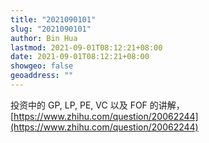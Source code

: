 ```yaml
---
title: "2021090101"
slug: "2021090101"
author: Bin Hua
lastmod: 2021-09-01T08:12:21+08:00
date: 2021-09-01T08:12:21+08:00
showgeo: false
geoaddress: ""
---
```


投资中的 GP, LP, PE, VC 以及 FOF 的讲解，[https://www.zhihu.com/question/20062244](https://www.zhihu.com/question/20062244)
